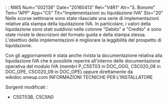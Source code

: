  :  : NWS Num="002138" Date="20160413" Rel="V4R1" Atr="S. Bonomi" Tem="APP" App="C5" Tit="Implementazioni su liquidazione IVA" Sts="20"
Nelle scorse settimane sono state rilasciate una serie di implementazioni relative alla stampa della
 liquidazione IVA. In particolare, i valori della liquidazione sono stati suddivisi nelle colonne "Debito" e "Credito" e sono state riviste le descrizioni del formato guida e della stampa stessa.
L'obiettivo delle implementazioni è migliorare la leggibilità del prospetto di liquidazione.

Con gli aggiornamenti è stata anche rivista la documentazione relativa alla liquidazione IVA che è possibile reperire all'interno delle documentazione operativa del modulo IVA (membri P_C5ST03 in
DOC_OGG, C5C020_08 in DOC_OPE, C5C020_09 in DOC_OPE) oppure direttamente da wikidoc.smeup.com 
INFORMAZIONI TECNICHE PER L'INSTALLATORE

Sorgenti modificati : 
-  C5ST03B, C5C5N0

